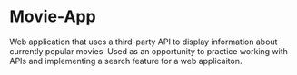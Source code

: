 # Movie-App
Web application that uses a third-party API to display information about currently popular movies. Used as an opportunity to practice working with APIs and implementing a search feature for a web applicaiton.
